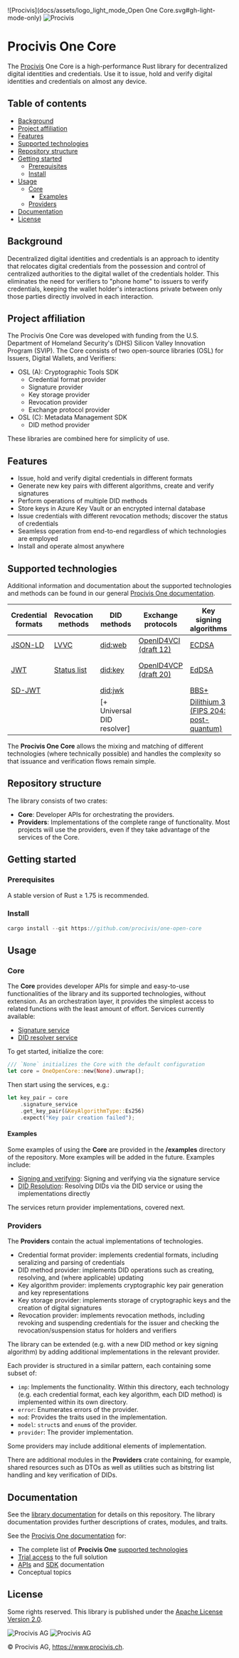![Procivis](docs/assets/logo_light_mode_Open One Core.svg#gh-light-mode-only)
![Procivis](docs/assets/logo_dark_mode_Open_One_Core.svg#gh-dark-mode-only)

# Procivis One Core

The [Procivis](https://www.procivis.ch) One Core is a high-performance Rust library for decentralized
digital identities and credentials. Use it to issue, hold and verify digital
identities and credentials on almost any device.

## Table of contents

* [Background](#background)
* [Project affiliation](#project-affiliation)
* [Features](#features)
* [Supported technologies](#supported-technologies)
* [Repository structure](#repository-structure)
* [Getting started](#getting-started)
  * [Prerequisites](#prerequisites)
  * [Install](#install)
* [Usage](#usage)
  * [Core](#core)
    * [Examples](#examples)
  * [Providers](#providers)
* [Documentation](#documentation)
* [License](#license)

## Background

Decentralized digital identities and credentials is an approach to identity that relocates
digital credentials from the possession and control of centralized authorities to the digital
wallet of the credentials holder. This eliminates the need for verifiers to "phone home" to
issuers to verify credentials, keeping the wallet holder's interactions private between only
those parties directly involved in each interaction.

## Project affiliation

The Procivis One Core was developed with funding from the U.S. Department of
Homeland Security's (DHS) Silicon Valley Innovation Program (SVIP). The Core consists
of two open-source libraries (OSL) for Issuers, Digital Wallets, and Verifiers:

- OSL (A): Cryptographic Tools SDK
  - Credential format provider
  - Signature provider
  - Key storage provider
  - Revocation provider
  - Exchange protocol provider
- OSL (C): Metadata Management SDK
  - DID method provider

These libraries are combined here for simplicity of use.

## Features

- Issue, hold and verify digital credentials in different formats
- Generate new key pairs with different algorithms, create and verify signatures
- Perform operations of multiple DID methods
- Store keys in Azure Key Vault or an encrypted internal database
- Issue credentials with different revocation methods; discover the status of credentials
- Seamless operation from end-to-end regardless of which technologies are employed
- Install and operate almost anywhere

## Supported technologies

Additional information and documentation about the supported technologies and methods can be found in our general [Procivis One documentation](https://docs.procivis.ch/).

| Credential formats | Revocation methods | DID methods                | Exchange protocols                       | Key signing algorithms                      | Key storage                 |
| ------------------ | ------------------ | -------------------------- | ---------------------------------------- | ------------------------------------------- | --------------------------- |
| [JSON-LD][jld]     | [LVVC][lvvc]       | [did:web][dw]              | [OpenID4VCI (draft 12)][vci]             | [ECDSA][ecd]                                | [Azure Key Vault][akv]      |
| [JWT][jw]          | [Status list][sl]  | [did:key][dk]              | [OpenID4VCP (draft 20)][vp]              | [EdDSA][edd]                                | Internal encrypted database |
| [SD-JWT][sdjwt]    |                    | [did:jwk][djw]             |                                          | [BBS+][bbs]                                 |                             |
|                    |                    | [+ Universal DID resolver] |                                          | [Dilithium 3 (FIPS 204: post-quantum)][dil] |                             |

[akv]: https://learn.microsoft.com/en-us/azure/key-vault/general/basic-concepts
[bbs]: https://w3c.github.io/vc-di-bbs/
[dil]: https://csrc.nist.gov/pubs/fips/204/ipd
[djw]: https://github.com/quartzjer/did-jwk/blob/main/spec.md
[dk]: https://w3c-ccg.github.io/did-method-key/
[dw]: https://w3c-ccg.github.io/did-method-web/
[ecd]: https://www.rfc-editor.org/rfc/rfc7518#section-3.4
[edd]: https://www.w3.org/TR/vc-di-eddsa/
[jld]: https://www.w3.org/TR/json-ld11/
[jw]: https://www.w3.org/TR/2023/WD-vc-jwt-20230427/
[lvvc]: https://eprint.iacr.org/2022/1658.pdf
[sdjwt]: https://www.ietf.org/archive/id/draft-terbu-oauth-sd-jwt-vc-00.html
[sl]: https://w3c.github.io/vc-bitstring-status-list/
[vci]: https://openid.net/specs/openid-4-verifiable-credential-issuance-1_0-12.html
[vp]: https://openid.net/specs/openid-4-verifiable-presentations-1_0.html

The **Procivis One Core** allows the mixing and matching of different technologies (where
technically possible) and handles the complexity so that issuance and verification
flows remain simple.

## Repository structure

The library consists of two crates:

- **Core**: Developer APIs for orchestrating the providers.
- **Providers**: Implementations of the complete range of functionality. Most projects
will use the providers, even if they take advantage of the services of the Core.

## Getting started

### Prerequisites

A stable version of Rust ≥ 1.75 is recommended.

### Install

```rust
cargo install --git https://github.com/procivis/one-open-core
```

## Usage

### Core

The **Core** provides developer APIs for simple and easy-to-use functionalities
of the library and its supported technologies, without extension. As an orchestration
layer, it provides the simplest access to related functions with the least amount of
effort. Services currently available:

- [Signature service](https://docs.procivis-one.com//one_open_core/service/signature_service/struct.SignatureService.html)
- [DID resolver service](https://docs.procivis-one.com///one_open_core/service/did_service/struct.DidService.html)

To get started, initialize the core:

```rust
/// `None` initializes the Core with the default configuration
let core = OneOpenCore::new(None).unwrap();
```

Then start using the services, e.g.:

```rust
let key_pair = core
    .signature_service
    .get_key_pair(&KeyAlgorithmType::Es256)
    .expect("Key pair creation failed");
```

#### Examples

Some examples of using the **Core** are provided in the **/examples** directory of the repository.
More examples will be added in the future. Examples include:

- [Signing and verifying](https://github.com/procivis/one-open-core/blob/main/examples/signature_example/src/main.rs): Signing and verifying via the signature service
- [DID Resolution](https://github.com/procivis/one-open-core/blob/main/examples/did_resolution_example/src/main.rs): Resolving DIDs via the DID service or using the implementations directly

The services return provider implementations, covered next.

### Providers

The **Providers** contain the actual implementations of technologies.

- Credential format provider: implements credential formats, including seralizing and parsing of credentials
- DID method provider: implements DID operations such as creating, resolving, and (where applicable) updating
- Key algorithm provider: implements cryptographic key pair generation and key representations
- Key storage provider: implements storage of cryptographic keys and the creation of digital signatures
- Revocation provider: implements revocation methods, including revoking and suspending credentials for the issuer and
checking the revocation/suspension status for holders and verifiers

The library can be extended (e.g. with a new DID method or key signing algorithm) by adding
additional implementations in the relevant provider.

Each provider is structured in a similar pattern, each containing some subset of:

- `imp`: Implements the functionality. Within this directory, each technology (e.g. each credential format,
each key algorithm, each DID method) is implemented within its own directory.
- `error`: Enumerates errors of the provider.
- `mod`: Provides the traits used in the implementation.
- `model`: `struct`s and `enum`s of the provider.
- `provider`: The provider implementation.

Some providers may include additional elements of implementation.

There are additional modules in the **Providers** crate containing, for example, shared
resources such as DTOs as well as utilities such as bitstring list handling and key verification
of DIDs.

## Documentation

See the [library documentation](https://docs.procivis-one.com/) for details on
this repository. The library documentation provides further descriptions of crates,
modules, and traits.

See the [Procivis One documentation](https://docs.procivis.ch/) for:

- The complete list of **Procivis One** [supported technologies](https://docs.procivis.ch/product/supported_tech)
- [Trial access](https://docs.procivis.ch/trial/intro) to the full solution
- [APIs](https://docs.procivis.ch/guides/api/overview) and [SDK](https://docs.procivis.ch/sdk/overview) documentation
- Conceptual topics

## License

Some rights reserved. This library is published under the  [Apache License
Version 2.0](./LICENSE).

![Procivis AG](docs/assets/logo_light_mode_Procivis.svg#gh-light-mode-only)
![Procivis AG](docs/assets/logo_dark_mode_Procivis.svg#gh-dark-mode-only)

© Procivis AG, https://www.procivis.ch.
